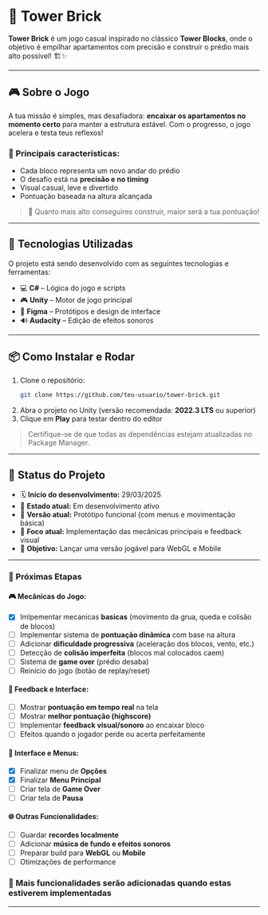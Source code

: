 # 🧱 Tower Brick

**Tower Brick** é um jogo casual inspirado no clássico **Tower Blocks**, onde o objetivo é empilhar apartamentos com precisão e construir o prédio mais alto possível! 🏗️✨

---

## 🎮 Sobre o Jogo

A tua missão é simples, mas desafiadora: **encaixar os apartamentos no momento certo** para manter a estrutura estável. Com o progresso, o jogo acelera e testa teus reflexos!

### 🔹 Principais características:
- Cada bloco representa um novo andar do prédio  
- O desafio está na **precisão e no timing**  
- Visual casual, leve e divertido  
- Pontuação baseada na altura alcançada

> 🧱 Quanto mais alto conseguires construir, maior será a tua pontuação!

---

## 🚀 Tecnologias Utilizadas

O projeto está sendo desenvolvido com as seguintes tecnologias e ferramentas:

- 💻 **C#** – Lógica do jogo e scripts  
- 🎮 **Unity** – Motor de jogo principal  
- 🎨 **Figma** – Protótipos e design de interface  
- 🔊 **Audacity** – Edição de efeitos sonoros  

---

## 📦 Como Instalar e Rodar

1. Clone o repositório:
   ```bash
   git clone https://github.com/teu-usuario/tower-brick.git
   ```
2. Abra o projeto no Unity (versão recomendada: **2022.3 LTS** ou superior)  
3. Clique em **Play** para testar dentro do editor

> Certifique-se de que todas as dependências estejam atualizadas no Package Manager.

---

## 📅 Status do Projeto

- 🗓️ **Início do desenvolvimento:** 29/03/2025  
- 🧱 **Estado atual:** Em desenvolvimento ativo  
- 🔁 **Versão atual:** Protótipo funcional (com menus e movimentação básica)  
- 🧪 **Foco atual:** Implementação das mecânicas principais e feedback visual  
- 🎯 **Objetivo:** Lançar uma versão jogável para WebGL e Mobile

---

### 🔨 Próximas Etapas

#### 🎮 Mecânicas do Jogo:
- [x] Imlpementar mecanicas **basicas** (movimento da grua, queda e colisão de blocos)
- [ ] Implementar sistema de **pontuação dinâmica** com base na altura
- [ ] Adicionar **dificuldade progressiva** (aceleração dos blocos, vento, etc.)
- [ ] Detecção de **colisão imperfeita** (blocos mal colocados caem)
- [ ] Sistema de **game over** (prédio desaba)
- [ ] Reinício do jogo (botão de replay/reset)

#### 🧠 Feedback e Interface:
- [ ] Mostrar **pontuação em tempo real** na tela
- [ ] Mostrar **melhor pontuação (highscore)**
- [ ] Implementar **feedback visual/sonoro** ao encaixar bloco
- [ ] Efeitos quando o jogador perde ou acerta perfeitamente

#### 📱 Interface e Menus:
- [x] Finalizar menu de **Opções**
- [x] Finalizar **Menu Principal**
- [ ] Criar tela de **Game Over**
- [ ] Criar tela de **Pausa**

#### 🌐 Outras Funcionalidades:
- [ ] Guardar **recordes localmente**
- [ ] Adicionar **música de fundo e efeitos sonoros**
- [ ] Preparar build para **WebGL** ou **Mobile**
- [ ] Otimizações de performance

### 🔨 Mais funcionalidades serão adicionadas quando estas estiverem implementadas

---
